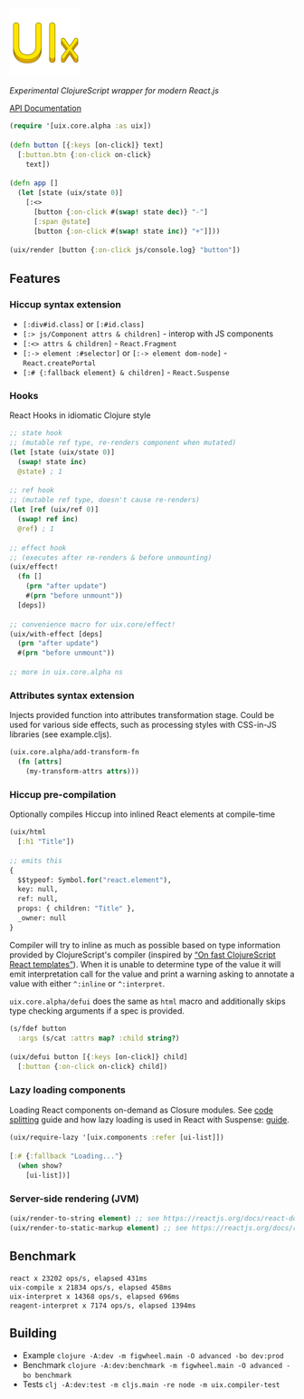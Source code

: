 <img src="logo.png" width="125" />

_Experimental ClojureScript wrapper for modern React.js_

[API Documentation](https://roman01la.github.io/uix/)

```clj
(require '[uix.core.alpha :as uix])

(defn button [{:keys [on-click]} text]
  [:button.btn {:on-click on-click}
    text])
    
(defn app []
  (let [state (uix/state 0)]
    [:<>
      [button {:on-click #(swap! state dec)} "-"]
      [:span @state]
      [button {:on-click #(swap! state inc)} "+"]]))
  
(uix/render [button {:on-click js/console.log} "button"])
```

## Features

### Hiccup syntax extension
- `[:div#id.class]` or `[:#id.class]`
- `[:> js/Component attrs & children]` - interop with JS components
- `[:<> attrs & children]` - `React.Fragment`
- `[:-> element :#selector]` or `[:-> element dom-node]` - `React.createPortal`
- `[:# {:fallback element} & children]` - `React.Suspense`

### Hooks
React Hooks in idiomatic Clojure style
```clj
;; state hook
;; (mutable ref type, re-renders component when mutated)
(let [state (uix/state 0)]
  (swap! state inc)
  @state) ; 1
  
;; ref hook
;; (mutable ref type, doesn't cause re-renders)
(let [ref (uix/ref 0)]
  (swap! ref inc)
  @ref) ; 1
  
;; effect hook
;; (executes after re-renders & before unmounting)
(uix/effect!
  (fn []
    (prn "after update")
    #(prn "before unmount"))
  [deps])
  
;; convenience macro for uix.core/effect!
(uix/with-effect [deps]
  (prn "after update")
  #(prn "before unmount"))
  
;; more in uix.core.alpha ns
```

### Attributes syntax extension
Injects provided function into attributes transformation stage. Could be used for various side effects, such as processing styles with CSS-in-JS libraries (see example.cljs).
```clj
(uix.core.alpha/add-transform-fn
  (fn [attrs]
    (my-transform-attrs attrs)))
```

### Hiccup pre-compilation
Optionally compiles Hiccup into inlined React elements at compile-time
```clj
(uix/html
  [:h1 "Title"])

;; emits this
{
  $$typeof: Symbol.for("react.element"),
  key: null,
  ref: null,
  props: { children: "Title" },
  _owner: null
}
```

Compiler will try to inline as much as possible based on type information provided by ClojureScript's compiler (inspired by [“On fast ClojureScript React templates”](https://kevinlynagh.com/notes/fast-cljs-react-templates/)). When it is unable to determine type of the value it will emit interpretation call for the value and print a warning asking to annotate a value with either `^:inline` or `^:interpret`.

`uix.core.alpha/defui` does the same as `html` macro and additionally skips type checking arguments if a spec is provided.
```clj
(s/fdef button
  :args (s/cat :attrs map? :child string?)
  
(uix/defui button [{:keys [on-click]} child]
  [:button {:on-click on-click} child])
```

### Lazy loading components
Loading React components on-demand as Closure modules. See [code splitting](https://clojurescript.org/guides/code-splitting) guide and how lazy loading is used in React with Suspense: [guide](https://reactjs.org/docs/code-splitting.html).
```clj
(uix/require-lazy '[uix.components :refer [ui-list]])

[:# {:fallback "Loading..."}
  (when show?
    [ui-list])]
```

### Server-side rendering (JVM)
```clj
(uix/render-to-string element) ;; see https://reactjs.org/docs/react-dom-server.html#rendertostring
(uix/render-to-static-markup element) ;; see https://reactjs.org/docs/react-dom-server.html#rendertostaticmarkup
``` 

## Benchmark
```
react x 23202 ops/s, elapsed 431ms
uix-compile x 21834 ops/s, elapsed 458ms
uix-interpret x 14368 ops/s, elapsed 696ms
reagent-interpret x 7174 ops/s, elapsed 1394ms
```

## Building

- Example `clojure -A:dev -m figwheel.main -O advanced -bo dev:prod`
- Benchmark `clojure -A:dev:benchmark -m figwheel.main -O advanced -bo benchmark`
- Tests `clj -A:dev:test -m cljs.main -re node -m uix.compiler-test`
